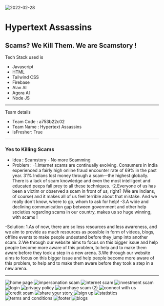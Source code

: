 ![2022-02-28](https://user-images.githubusercontent.com/94540726/155898203-c92815e0-523b-4819-b152-8bf6efeb206f.png)
# Hypertext Assassins 
## Scams? We Kill Them. We are Scamstory !

Tech Stack used is 
- Javascript
- HTML
- Tailwind CSS
- Firebase
- Alan AI
- Agora AI
- Node JS

---
 Team details
- Team Code : a753b22c02
- Team Name : Hypertext Assassins
- IsFresher: True

---
### Yes to Killing Scams

- Idea : Scamstory - No more Scamming
- Problem :
 -1.Internet scams are continually evolving. Consumers in India experienced a fairly high online fraud encounter rate of 69% in the past year. 31% Indians lost money through a scam—the highest globally. There is a lack of scam knowledge and even the most intelligent and educated peeps fall prey to all these techniques.
 -2.Everyone of us has been a victim or observed a scam in front of us, right? (We are Indians, of course) and it makes all of us feel terrible about that mistake. And we really don't know, where to go, whom to ask for help!
 -3.A wide and declining communication gap between government and other help societies regarding scams in our country, makes us so huge winning, with scams !

-Solution:
1.As of now, there are so less resources and less awareness, and we aim to provide as much resources as possible in form of videos, blogs, offline events to make people undestand before they jump into another scam.
2.We through our website aims to focus on this bigger issue and help people become more aware of this problem, to help and to make them aware before they took a step in a new arena.
3.We through our website aims to focus on this bigger issue and help people become more aware of this problem, to help and to make them aware before they took a step in a new arena.

---
![home page](https://user-images.githubusercontent.com/94540726/155898690-1661541c-d745-4c3d-b430-2740d8441e4a.png)
![impersonation scam](https://user-images.githubusercontent.com/94540726/155898704-f9802359-702e-4da6-a278-5b98ab28e689.png)
![internet scam](https://user-images.githubusercontent.com/94540726/155898714-45165e45-0176-43a3-bc0c-aea7fbd49efa.png)
![investment scam](https://user-images.githubusercontent.com/94540726/155898720-c965ded3-5278-4dee-9dc6-fdf520a6cc67.png)
![login](https://user-images.githubusercontent.com/94540726/155898726-a25694eb-ede9-466b-b553-2740d7c5efe9.png)
![privacy policy](https://user-images.githubusercontent.com/94540726/155898731-a118781b-5765-4063-a486-ec81d70e1f50.png)
![purchase scam (2)](https://user-images.githubusercontent.com/94540726/155898736-e7f4fd6a-7b9b-490b-ac32-a39aa0e8871e.png)
![connect with us](https://user-images.githubusercontent.com/94540726/155898747-c652a54a-3758-4ef9-9d13-bf6dd9ffb92f.png)
![credit scam](https://user-images.githubusercontent.com/94540726/155898753-2dc5bc10-36ff-442e-a01f-a330e635cad5.png)
![share your story](https://user-images.githubusercontent.com/94540726/155898757-5d970414-a11c-4c40-ab74-5adea2eaf08a.png)
![sign up](https://user-images.githubusercontent.com/94540726/155898764-45450132-0128-4e26-b070-0b5d04d1e0c4.png)
![statistics](https://user-images.githubusercontent.com/94540726/155898769-94c6ad11-733e-4761-baed-0992d5d7b27c.png)
![terms and conditions](https://user-images.githubusercontent.com/94540726/155898773-209bb97d-499c-4cf7-83c4-6b7d899dfd82.png)
![footer](https://user-images.githubusercontent.com/94540726/155898802-9efb7490-3baf-4c56-b5fd-cceec24ad3d8.png)
![blogs](https://user-images.githubusercontent.com/94540726/155898857-7556a9d1-24dd-4f22-8ebb-d5979638f446.png)

